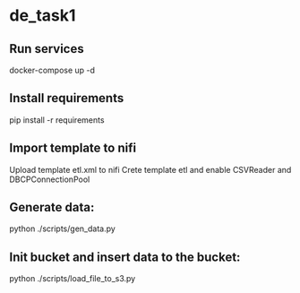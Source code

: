# de_task1

## Run services
docker-compose up -d

## Install requirements
pip install -r requirements

## Import template to nifi
Upload template etl.xml to nifi
Crete template etl and enable CSVReader and DBCPConnectionPool

## Generate data:
python ./scripts/gen_data.py

## Init bucket and insert data to the bucket:
python ./scripts/load_file_to_s3.py
